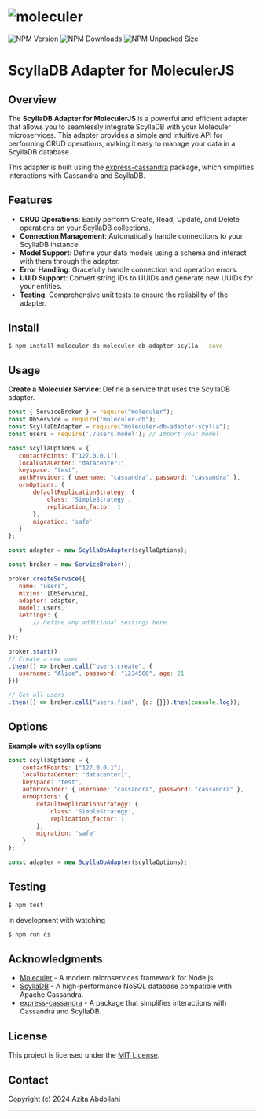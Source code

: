 # ![moleculer](https://github.com/moleculerjs/moleculer/blob/master/docs/assets/logo.png)

![NPM Version](https://img.shields.io/npm/v/moleculer-db-adapter-scylla)  ![NPM Downloads](https://img.shields.io/npm/dm/moleculer-db-adapter-scylla)  ![NPM Unpacked Size](https://img.shields.io/npm/unpacked-size/moleculer-db-adapter-scylla)


# ScyllaDB Adapter for MoleculerJS



## Overview

The **ScyllaDB Adapter for MoleculerJS** is a powerful and efficient adapter that allows you to seamlessly integrate ScyllaDB with your Moleculer microservices. This adapter provides a simple and intuitive API for performing CRUD operations, making it easy to manage your data in a ScyllaDB database.

This adapter is built using the [express-cassandra](https://express-cassandra.readthedocs.io/en/latest/) package, which simplifies interactions with Cassandra and ScyllaDB.

## Features

- **CRUD Operations**: Easily perform Create, Read, Update, and Delete operations on your ScyllaDB collections.
- **Connection Management**: Automatically handle connections to your ScyllaDB instance.
- **Model Support**: Define your data models using a schema and interact with them through the adapter.
- **Error Handling**: Gracefully handle connection and operation errors.
- **UUID Support**: Convert string IDs to UUIDs and generate new UUIDs for your entities.
- **Testing**: Comprehensive unit tests to ensure the reliability of the adapter.

## Install

```sh
$ npm install moleculer-db moleculer-db-adapter-scylla --save
```

## Usage

 **Create a Moleculer Service**: Define a service that uses the ScyllaDB adapter.

 ```javascript
const { ServiceBroker } = require("moleculer");
const DbService = require("moleculer-db");
const ScyllaDbAdapter = require("moleculer-db-adapter-scylla");
const users = require('./users.model'); // Import your model

const scyllaOptions = {
    contactPoints: ["127.0.0.1"],
    localDataCenter: "datacenter1",
    keyspace: "test",
    authProvider: { username: "cassandra", password: "cassandra" },
    ormOptions: {
        defaultReplicationStrategy: {
            class: 'SimpleStrategy',
            replication_factor: 1
        },
        migration: 'safe'
    }
};

const adapter = new ScyllaDbAdapter(scyllaOptions);

const broker = new ServiceBroker();

broker.createService({
    name: "users",
    mixins: [DbService],
    adapter: adapter,
    model: users,
    settings: {
        // Define any additional settings here
    },
});

broker.start()
// Create a new user
.then(() => broker.call("users.create", {
	username: "Alice", password: "1234566", age: 21
}))

// Get all users
.then(() => broker.call("users.find", {q: {}}).then(console.log));
 ```

## Options

**Example with scylla options**

```js
const scyllaOptions = {
    contactPoints: ["127.0.0.1"],
    localDataCenter: "datacenter1",
    keyspace: "test",
    authProvider: { username: "cassandra", password: "cassandra" },
    ormOptions: {
        defaultReplicationStrategy: {
            class: 'SimpleStrategy',
            replication_factor: 1
        },
        migration: 'safe'
    }
};

const adapter = new ScyllaDbAdapter(scyllaOptions);
```

## Testing

```bash 
$ npm test 
```

In development with watching

```sh
$ npm run ci
```

## Acknowledgments

- [Moleculer](https://moleculer.services/) - A modern microservices framework for Node.js.
- [ScyllaDB](https://scylladb.com/) - A high-performance NoSQL database compatible with Apache Cassandra.
- [express-cassandra](https://www.npmjs.com/package/express-cassandra) - A package that simplifies interactions with Cassandra and ScyllaDB.

## License

This project is licensed under the [MIT License](https://tldrlegal.com/license/mit-license). 

## Contact

Copyright (c) 2024 Azita  Abdollahi

---

